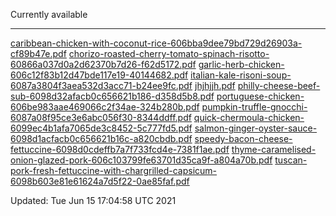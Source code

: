 Currently available

***

[caribbean-chicken-with-coconut-rice-606bba9dee79bd729d26903a-cf89b47e.pdf](PDF/caribbean-chicken-with-coconut-rice-606bba9dee79bd729d26903a-cf89b47e.pdf)
[chorizo-roasted-cherry-tomato-spinach-risotto-60866a037d0a2d62370b7d26-f62d5172.pdf](PDF/chorizo-roasted-cherry-tomato-spinach-risotto-60866a037d0a2d62370b7d26-f62d5172.pdf)
[garlic-herb-chicken-606c12f83b12d47bde117e19-40144682.pdf](PDF/garlic-herb-chicken-606c12f83b12d47bde117e19-40144682.pdf)
[italian-kale-risoni-soup-6087a3804f3aea532d3acc71-b24ee9fc.pdf](PDF/italian-kale-risoni-soup-6087a3804f3aea532d3acc71-b24ee9fc.pdf)
[jhjhjjh.pdf](PDF/jhjhjjh.pdf)
[philly-cheese-beef-sub-6098d32afacb0c656621b186-d358d5b8.pdf](PDF/philly-cheese-beef-sub-6098d32afacb0c656621b186-d358d5b8.pdf)
[portuguese-chicken-606be983aae469066c2f34ae-324b280b.pdf](PDF/portuguese-chicken-606be983aae469066c2f34ae-324b280b.pdf)
[pumpkin-truffle-gnocchi-6087a08f95ce3e6abc056f30-8344ddff.pdf](PDF/pumpkin-truffle-gnocchi-6087a08f95ce3e6abc056f30-8344ddff.pdf)
[quick-chermoula-chicken-6099ec4b1afa7065de3c8452-5c777fd5.pdf](PDF/quick-chermoula-chicken-6099ec4b1afa7065de3c8452-5c777fd5.pdf)
[salmon-ginger-oyster-sauce-6098d1acfacb0c656621b16c-a820cbdb.pdf](PDF/salmon-ginger-oyster-sauce-6098d1acfacb0c656621b16c-a820cbdb.pdf)
[speedy-bacon-cheese-fettuccine-6098d0cdeffb7a7f733fcd4e-7381f1ae.pdf](PDF/speedy-bacon-cheese-fettuccine-6098d0cdeffb7a7f733fcd4e-7381f1ae.pdf)
[thyme-caramelised-onion-glazed-pork-606c103799fe63701d35ca9f-a804a70b.pdf](PDF/thyme-caramelised-onion-glazed-pork-606c103799fe63701d35ca9f-a804a70b.pdf)
[tuscan-pork-fresh-fettuccine-with-chargrilled-capsicum-6098b603e81e61624a7d5f22-0ae85faf.pdf](PDF/tuscan-pork-fresh-fettuccine-with-chargrilled-capsicum-6098b603e81e61624a7d5f22-0ae85faf.pdf)

Updated: Tue Jun 15 17:04:58 UTC 2021
